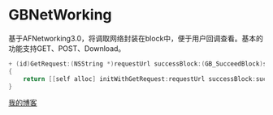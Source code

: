 # GBNetWorking
基于AFNetworking3.0，将调取网络封装在block中，便于用户回调查看。基本的功能支持GET、POST、Download。
```Java
+ (id)GetRequest:(NSString *)requestUrl successBlock:(GB_SucceedBlock)successBlock errorBlock:(GB_ErrorBlock)errorBlock
{
    return [[self alloc] initWithGetRequest:requestUrl successBlock:successBlock errorBlock:errorBlock];
}
```
[我的博客](http://blog.csdn.net/normanv)
